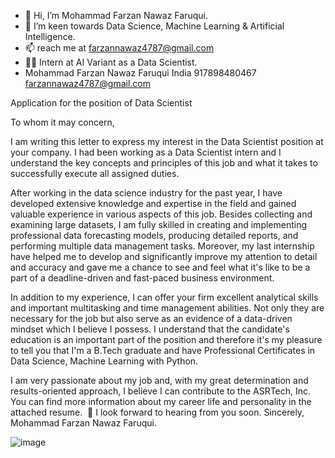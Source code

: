 - 👋 Hi, I’m Mohammad Farzan Nawaz Faruqui.
- 👀 I’m keen towards Data Science, Machine Learning & Artificial Intelligence.
- 📫 reach me at farzannawaz4787@gmail.com
- 🐱‍👤 Intern at AI Variant as a Data Scientist.
- Mohammad Farzan Nawaz Faruqui
India
917898480467
farzannawaz4787@gmail.com


Application for the position of Data Scientist

To whom it may concern,

I am writing this letter to express my interest in the Data Scientist position at your company. I had been working as a Data Scientist intern and I understand the key concepts and principles of this job and what it takes to successfully execute all assigned duties.

After working in the data science industry for the past year, I have developed extensive knowledge and expertise in the field and gained valuable experience in various aspects of this job. Besides collecting and examining large datasets, I am fully skilled in creating and implementing professional data forecasting models, producing detailed reports, and performing multiple data management tasks. Moreover, my last internship have helped me to develop and significantly improve my attention to detail and accuracy and gave me a chance to see and feel what it's like to be a part of a deadline-driven and fast-paced business environment.

In addition to my experience, I can offer your firm excellent analytical skills and important multitasking and time management abilities. Not only they are necessary for the job but also serve as an evidence of a data-driven mindset which I believe I possess. I understand that the candidate's education is an important part of the position and therefore it's my pleasure to tell you that I'm a B.Tech graduate and have Professional Certificates in Data Science, Machine Learning with Python.

I am very passionate about my job and, with my great determination and results-oriented approach, I believe I can contribute to the ASRTech, Inc. You can find more information about my career life and personality in the attached resume. 

I look forward to hearing from you soon.
Sincerely,
Mohammad Farzan Nawaz Faruqui.

![image](https://user-images.githubusercontent.com/84897424/228819691-10b259cb-ccbb-47e2-8e6f-fd408a98b779.png)


<!---
Farzan04/Farzan04 is a ✨ special ✨ repository because its `README.md` (this file) appears on your GitHub profile.
You can click the Preview link to take a look at your changes.
--->
